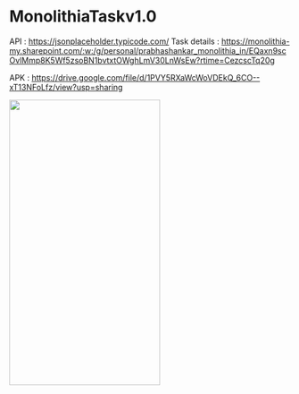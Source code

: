 # MonolithiaTaskv1.0
API : https://jsonplaceholder.typicode.com/
Task details : https://monolithia-my.sharepoint.com/:w:/g/personal/prabhashankar_monolithia_in/EQaxn9scOvlMmp8K5Wf5zsoBN1bvtxtOWghLmV30LnWsEw?rtime=CezcscTq20g

APK : https://drive.google.com/file/d/1PVY5RXaWcWoVDEkQ_6CO--xT13NFoLfz/view?usp=sharing


<img src=https://github.com/thedemonKingx1337/MonolithiaTaskv1.0/assets/43701328/1862f467-2bd7-409e-a5fe-fe0e17e63c3b width="270" height="510"/>
